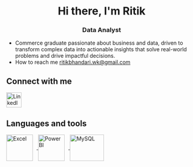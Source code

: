 <h1 align= "center"> Hi there, I'm Ritik </h1>
<h3 align= "center"> Data Analyst </h3>


- Commerce graduate passionate about business and data, driven to transform complex data into actionable 
  insights that solve real-world problems and drive impactful decisions.
- How to reach me [ritikbhandari.wk@gmail.com](mailto:ritikbhandari.wk@gmail.com)


## Connect with me
<a href="https://www.linkedin.com/in/ritik-bhandari-4a7a3b30b/" target="_blank">
  <img src="https://upload.wikimedia.org/wikipedia/commons/c/ca/LinkedIn_logo_initials.png" alt="LinkedIn" width="40" height="40">
</a>

## Languages and tools
<a href="https://www.microsoft.com/en-us/microsoft-365/excel" target="_blank">
    <img src="https://github.com/user-attachments/assets/a04c3cc9-4894-4ad0-bb68-aaa6e61a3c2a" alt="Excel" width="70" height="70" style="vertical-align: middle; margin-right: 10px;" />
</a>
<a href="https://powerbi.microsoft.com/" target="_blank">
    <img src="https://github.com/user-attachments/assets/3ae2442e-8191-4f3e-87fb-82581c74cb24" alt="Power BI" width="70" height="70" style="vertical-align: middle; margin-right: 10px;" />
</a>
<a href="https://www.mysql.com/" target="_blank">
    <img src="https://github.com/user-attachments/assets/4c784fe7-3222-47fd-8708-176c413190b5" alt="MySQL" width="90" height="70" style="vertical-align: middle;" />
</a>






